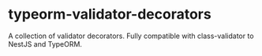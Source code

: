 # typeorm-validator-decorators
A collection of validator decorators. Fully compatible with class-validator to NestJS and TypeORM.
